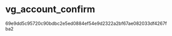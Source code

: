 vg_account_confirm
==================

69e9dd5c95720c90bdbc2e5ed0884ef54e9d2322a2bf67ae082033df4267fba2
